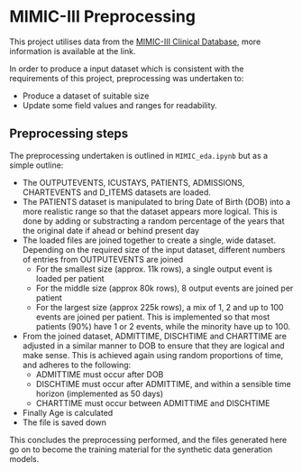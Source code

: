 # MIMIC-III Preprocessing

This project utilises data from the [MIMIC-III Clinical Database](https://physionet.org/content/mimiciii/1.4/), more information is available at the link.

In order to produce a input dataset which is consistent with the requirements of this project, preprocessing was undertaken to:
- Produce a dataset of suitable size
- Update some field values and ranges for readability.

## Preprocessing steps
The preprocessing undertaken is outlined in `MIMIC_eda.ipynb` but as a simple outline:
- The OUTPUTEVENTS, ICUSTAYS, PATIENTS, ADMISSIONS, CHARTEVENTS and D_ITEMS datasets are loaded.
- The PATIENTS dataset is manipulated to bring Date of Birth (DOB) into a more realistic range so that the dataset appears more logical. This is done by adding or substracting a random percentage of the years that the original date if ahead or behind present day
- The loaded files are joined together to create a single, wide dataset. Depending on the required size of the input dataset, different numbers of entries from OUTPUTEVENTS are joined
    - For the smallest size (approx. 11k rows), a single output event is loaded per patient
    - For the middle size (approx 80k rows), 8 output events are joined per patient
    - For the largest size (approx 225k rows), a mix of 1, 2 and up to 100 events are joined per patient. This is implemented so that most patients (90%) have 1 or 2 events, while the minority have up to 100.
- From the joined dataset, ADMITTIME, DISCHTIME and CHARTTIME are adjusted in a similar manner to DOB to ensure that they are logical and make sense. This is achieved again using random proportions of time, and adheres to the following:
    - ADMITTIME must occur after DOB
    - DISCHTIME must occur after ADMITTIME, and within a sensible time horizon (implemented as 50 days)
    - CHARTTIME must occur between ADMITTIME and DISCHTIME
- Finally Age is calculated
- The file is saved down

This concludes the preprocessing performed, and the files generated here go on to become the training material for the synthetic data generation models.